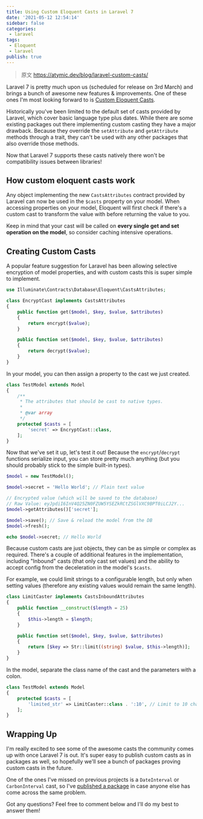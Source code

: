```yaml
---
title: Using Custom Eloquent Casts in Laravel 7
date: '2021-05-12 12:54:14'
sidebar: false
categories:
 - laravel
tags:
 - Eloquent
 - laravel
publish: true
---
```



> 原文 https://atymic.dev/blog/laravel-custom-casts/

Laravel 7 is pretty much upon us (scheduled for release on 3rd March) and brings a bunch of awesome new features & improvements. One of these ones I'm most looking forward to is [Custom Eloquent Casts](https://github.com/laravel/framework/pull/31035).

Historically you've been limited to the default set of casts provided by Laravel, which cover basic language type plus dates. While there are some existing packages out there implementing custom casting they have a major drawback. Because they override the `setAttribute` and `getAttribute` methods through a trait, they can't be used with any other packages that also override those methods.

Now that Laravel 7 supports these casts natively there won't be compatibility issues between libraries!

## How custom eloquent casts work

Any object implementing the new `CastsAttributes` contract provided by Laravel can now be used in the `$casts` property on your model. When accessing properties on your model, Eloquent will first check if there's a custom cast to transform the value with before returning the value to you.

Keep in mind that your cast will be called on **every single get and set operation on the model**, so consider caching intensive operations.

## Creating Custom Casts

A popular feature suggestion for Laravel has been allowing selective encryption of model properties, and with custom casts this is super simple to implement.

```php
use Illuminate\Contracts\Database\Eloquent\CastsAttributes;

class EncryptCast implements CastsAttributes
{
    public function get($model, $key, $value, $attributes)
    {
        return encrypt($value);
    }

    public function set($model, $key, $value, $attributes)
    {
        return decrypt($value);
    }
}
```

In your model, you can then assign a property to the cast we just created.

```php
class TestModel extends Model
{
    /**
     * The attributes that should be cast to native types.
     *
     * @var array
     */
    protected $casts = [
        'secret' => EncryptCast::class,
    ];
}
```

Now that we've set it up, let's test it out! Because the `encrypt`/`decrypt` functions serialize input, you can store pretty much anything (but you should probably stick to the simple built-in types).

```php
$model = new TestModel();

$model->secret = 'Hello World'; // Plain text value

// Encrypted value (which will be saved to the database)
// Raw Value: eyJpdiI6InV4Q25ZN0FZUW5YSEZkRCtZSGlVXC9BPT0iLCJ2Y...
$model->getAttributes()['secret'];

$model->save(); // Save & reload the model from the DB
$model->fresh();

echo $model->secret; // Hello World
```

Because custom casts are just objects, they can be as simple or complex as required. There's a couple of additional features in the implementation, including "Inbound" casts (that only cast set values) and the ability to accept config from the deceleration in the model's `$casts`.

For example, we could limit strings to a configurable length, but only when setting values (therefore any existing values would remain the same length).

```php
class LimitCaster implements CastsInboundAttributes
{
    public function __construct($length = 25)
    {
        $this->length = $length;
    }

    public function set($model, $key, $value, $attributes)
    {
        return [$key => Str::limit((string) $value, $this->length)];
    }
}
```

In the model, separate the class name of the cast and the parameters with a colon.

```php
class TestModel extends Model
{
    protected $casts = [
        'limited_str' => LimitCaster::class . ':10', // Limit to 10 characters
    ];
}
```

## Wrapping Up

I'm really excited to see some of the awesome casts the community comes up with once Laravel 7 is out. It's super easy to publish custom casts as in packages as well, so hopefully we'll see a bunch of packages proving custom casts in the future.

One of the ones I've missed on previous projects is a `DateInterval` or `CarbonInterval` cast, so I've [published a package](https://github.com/atymic/laravel-dateinterval-cast) in case anyone else has come across the same problem.

Got any questions? Feel free to comment below and I'll do my best to answer them!